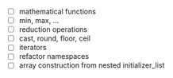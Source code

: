 - [ ] mathematical functions
- [ ] min, max, ...
- [ ] reduction operations
- [ ] cast, round, floor, ceil
- [ ] iterators
- [ ] refactor namespaces
- [ ] array construction from nested initializer_list
